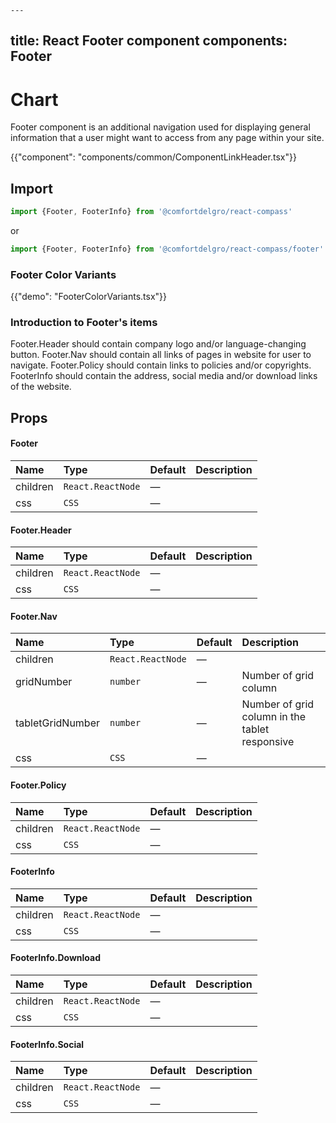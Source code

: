     ---
title: React Footer component
components: Footer
---

# Chart

<p class="description">
Footer component is an additional navigation used for displaying general information that a user might want to access from any page within your site.</p>

{{"component": "components/common/ComponentLinkHeader.tsx"}}

## Import

```js
import {Footer, FooterInfo} from '@comfortdelgro/react-compass'
```

or

```js
import {Footer, FooterInfo} from '@comfortdelgro/react-compass/footer'
```

### Footer Color Variants

{{"demo": "FooterColorVariants.tsx"}}

### Introduction to Footer's items

Footer.Header should contain company logo and/or language-changing button.
Footer.Nav should contain all links of pages in website for user to navigate.
Footer.Policy should contain links to policies and/or copyrights.
FooterInfo should contain the address, social media and/or download links of the website.






## Props

#### Footer

| Name     | Type              | Default | Description |
| :------- | :---------------- | :------ | :---------- |
| children | `React.ReactNode` | —       |             |
| css      | `CSS`             | —       |             |

#### Footer.Header

| Name     | Type              | Default | Description |
| :------- | :---------------- | :------ | :---------- |
| children | `React.ReactNode` | —       |             |
| css      | `CSS`             | —       |             |

#### Footer.Nav

| Name             | Type              | Default | Description                                    |
| :--------------- | :---------------- | :------ | :--------------------------------------------- |
| children         | `React.ReactNode` | —       |                                                |
| gridNumber       | `number`          | —       | Number of grid column                          |
| tabletGridNumber | `number`          | —       | Number of grid column in the tablet responsive |
| css              | `CSS`             | —       |                                                |

#### Footer.Policy

| Name     | Type              | Default | Description |
| :------- | :---------------- | :------ | :---------- |
| children | `React.ReactNode` | —       |             |
| css      | `CSS`             | —       |             |

#### FooterInfo

| Name     | Type              | Default | Description |
| :------- | :---------------- | :------ | :---------- |
| children | `React.ReactNode` | —       |             |
| css      | `CSS`             | —       |             |

#### FooterInfo.Download

| Name     | Type              | Default | Description |
| :------- | :---------------- | :------ | :---------- |
| children | `React.ReactNode` | —       |             |
| css      | `CSS`             | —       |             |

#### FooterInfo.Social

| Name     | Type              | Default | Description |
| :------- | :---------------- | :------ | :---------- |
| children | `React.ReactNode` | —       |             |
| css      | `CSS`             | —       |             |
